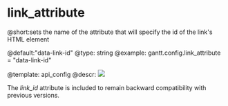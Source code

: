 link_attribute
=============


@short:sets the name of the attribute that will specify the id of the link's HTML element
	
@default:"data-link-id"
@type: string
@example:
gantt.config.link_attribute = "data-link-id"

@template:	api_config
@descr:
<img src="api/data_link_id.png"/>

The *link_id* attribute is included to remain backward compatibility with previous versions.
